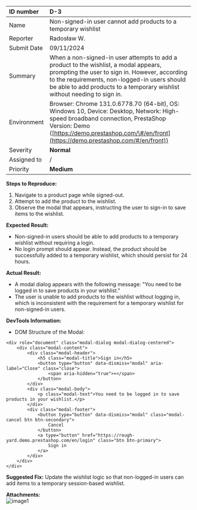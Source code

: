 

| ID number | D-3 |
| :---- | :---- |
| Name | Non-signed-in user cannot add products to a temporary wishlist |
| Reporter | Radosław W. |
| Submit Date | 09/11/2024 |
| Summary | When a non-signed-in user attempts to add a product to the wishlist, a modal appears, prompting the user to sign in. However, according to the requirements, non-logged-in users should be able to add products to a temporary wishlist without needing to sign in. |
| Environment | Browser: Chrome 131.0.6778.70 (64-bit), OS: Windows 10, Device: Desktop, Network: High-speed broadband connection, PrestaShop Version: Demo ([https://demo.prestashop.com/\#/en/front](https://demo.prestashop.com/#/en/front))  |
| Severity | **Normal** |
| Assigned to | / |
| Priority | **Medium** |

**Steps to Reproduce:**

1. Navigate to a product page while signed-out.  
2. Attempt to add the product to the wishlist.  
3. Observe the modal that appears, instructing the user to sign-in to save items to the wishlist.

**Expected Result:** 

* Non-signed-in users should be able to add products to a temporary wishlist without requiring a login.  
* No login prompt should appear. Instead, the product should be successfully added to a temporary wishlist, which should persist for 24 hours.


**Actual Result:** 

* A modal dialog appears with the following message: "You need to be logged in to save products in your wishlist."  
* The user is unable to add products to the wishlist without logging in, which is inconsistent with the requirement for a temporary wishlist for non-signed-in users.

**DevTools Information:**

* DOM Structure of the Modal:

```
<div role="document" class="modal-dialog modal-dialog-centered">
    <div class="modal-content">
        <div class="modal-header">
            <h5 class="modal-title">Sign in</h5>
            <button type="button" data-dismiss="modal" aria-label="Close" class="close">
                <span aria-hidden="true">×</span>
            </button>
        </div>
        <div class="modal-body">
            <p class="modal-text">You need to be logged in to save products in your wishlist.</p>
        </div>
        <div class="modal-footer">
            <button type="button" data-dismiss="modal" class="modal-cancel btn btn-secondary">
                Cancel
            </button>
            <a type="button" href="https://rough-yard.demo.prestashop.com/en/login" class="btn btn-primary">
                Sign in
            </a>
        </div>
    </div>
</div>
```

**Suggested Fix:** Update the wishlist logic so that non-logged-in users can add items to a temporary session-based wishlist.

**Attachments:**  
![image1](https://d2cxucsjd6xvsd.cloudfront.net/public/team/014f16759dade12d4b9249822f2a05736e0ee69b/attachment/54150b751e221c1175c4cb27b098c25a47961fd5/Przechwytywanie.JPG)
